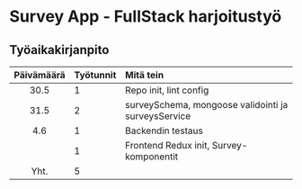 # Survey App - FullStack harjoitustyö
## Työaikakirjanpito

| Päivämäärä | Työtunnit | Mitä tein  |
| :---------:|:----------| :----------|
| 30.5       | 1         | Repo init, lint config |
| 31.5       | 2         | surveySchema, mongoose validointi ja surveysService |
| 4.6        | 1         | Backendin testaus |
|            | 1         | Frontend Redux init, Survey-komponentit |
| Yht.       | 5         | | 
